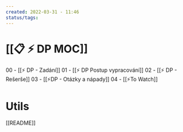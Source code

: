 ```yaml
---
created: 2022-03-31 - 11:46
status/tags: 
---
```

# [[📋 ⚡ DP MOC]]
00 - [[⚡ DP - Zadání]]
01 - [[⚡ DP Postup vypracování]]
02 - [[⚡ DP - Rešerše]]
03 - [[⚡DP - Otázky a nápady]]
04 - [[⚡To Watch]]


# Utils
[[README]]



